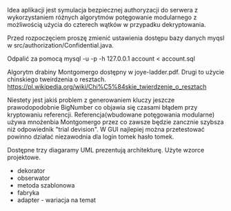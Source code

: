 Idea aplikacji jest symulacja bezpiecznej authoryzacji do serwera z wykorzystaniem różnych algorytmów potęgowanie modularnego z możliwością użycia do czterech wątków w przypadku dekryptowania. 

Przed rozpoczęciem proszę zmienić ustawienia dostępu bazy danych myqsl w src/authorization/Confidential.java.

Odpalić za pomocą mysql -u -p -h 127.0.0.1 account < account.sql

Algorytm drabiny Montgomergo dostępny w joye-ladder.pdf.
Drugi to użycie chinskiego tweirdzenia o resztach.
https://pl.wikipedia.org/wiki/Chi%C5%84skie_twierdzenie_o_resztach

Niestety jest jakiś problem z generowaniem kluczy jeszcze prawodopodobnie BigNumber co objawia się czasami błądem przy kryptowaniu referencji. Referencja(wbudowane potęgowania modularne) używa mnożenbia Montgomergo przez co zawsze będzie zancznie szybsza niż odpowiednik "trial devision". 
W GUI najlepiej można przetestować powinno działać niezawodnia dla login tomek hasło tomek.

Dostępne trzy diagaramy UML prezentują architekturę.
Użyte wzorce projektowe.
- dekorator
- obserwator
- metoda szablonowa
- fabryka
- adapter - wariacja na temat
